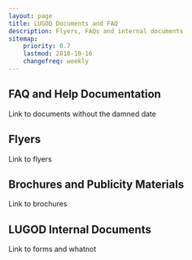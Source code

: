 ```yaml
---
layout: page
title: LUGOD Documents and FAQ
description: Flyers, FAQs and internal documents
sitemap:
    priority: 0.7
    lastmod: 2018-10-16
    changefreq: weekly
---
```

## FAQ and Help Documentation

Link to documents without the damned date

## Flyers

Link to flyers

## Brochures and Publicity Materials

Link to brochures

## LUGOD Internal Documents

Link to forms and whatnot

